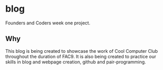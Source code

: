 # blog
Founders and Coders week one project.


## Why
This blog is being created to showcase the work of Cool Computer Club throughout the duration of FAC9. It is also being created to practice our skills in blog and webpage creation, github and pair-programming.

